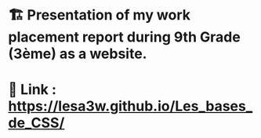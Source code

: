 # 🏗️ Presentation of my work placement report during 9th Grade (3ème) as a website.
# 🔗 Link : https://lesa3w.github.io/Les_bases_de_CSS/
